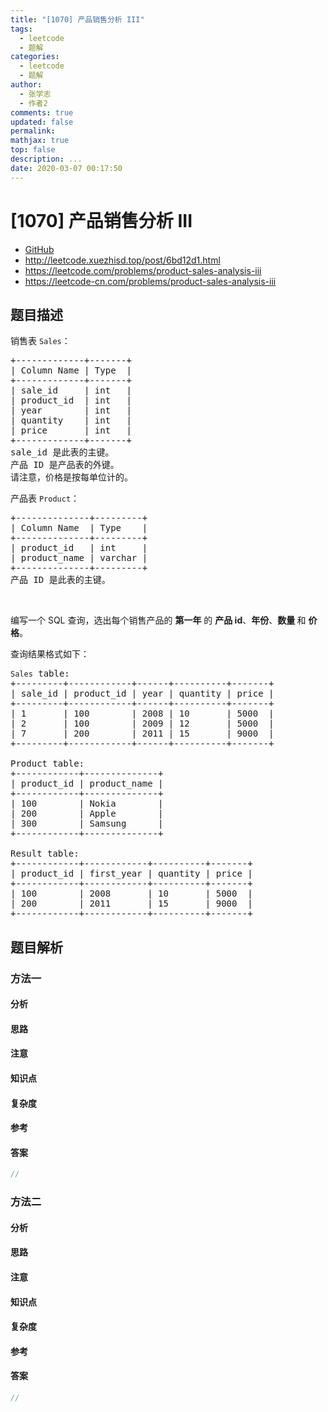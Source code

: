 ```yaml
---
title: "[1070] 产品销售分析 III"
tags:
  - leetcode
  - 题解
categories:
  - leetcode
  - 题解
author:
  - 张学志
  - 作者2
comments: true
updated: false
permalink:
mathjax: true
top: false
description: ...
date: 2020-03-07 00:17:50
---
```



# [1070] 产品销售分析 III
* [GitHub](https://github.com/algoboy101/LeetCodeCrowdsource/tree/master/_posts/QA/%5B1070%5D%20%E4%BA%A7%E5%93%81%E9%94%80%E5%94%AE%E5%88%86%E6%9E%90%20III.md)
* http://leetcode.xuezhisd.top/post/6bd12d1.html
* https://leetcode.com/problems/product-sales-analysis-iii
* https://leetcode-cn.com/problems/product-sales-analysis-iii


## 题目描述

<p>销售表&nbsp;<code>Sales</code>：</p>

<pre>
+-------------+-------+
| Column Name | Type  |
+-------------+-------+
| sale_id     | int   |
| product_id  | int   |
| year        | int   |
| quantity    | int   |
| price       | int   |
+-------------+-------+
sale_id 是此表的主键。
产品 ID 是产品表的外键。
请注意，价格是按每单位计的。
</pre>

<p>产品表&nbsp;<code>Product</code>：</p>

<pre>
+--------------+---------+
| Column Name  | Type    |
+--------------+---------+
| product_id   | int     |
| product_name | varchar |
+--------------+---------+
产品 ID 是此表的主键。</pre>

<p>&nbsp;</p>

<p>编写一个 SQL 查询，选出每个销售产品的 <strong>第一年</strong> 的 <strong>产品 id</strong>、<strong>年份</strong>、<strong>数量&nbsp;</strong>和 <strong>价格</strong>。</p>

<p>查询结果格式如下：</p>

<pre>
<code>Sales</code> table:
+---------+------------+------+----------+-------+
| sale_id | product_id | year | quantity | price |
+---------+------------+------+----------+-------+ 
| 1       | 100        | 2008 | 10       | 5000  |
| 2       | 100        | 2009 | 12       | 5000  |
| 7       | 200        | 2011 | 15       | 9000  |
+---------+------------+------+----------+-------+

Product table:
+------------+--------------+
| product_id | product_name |
+------------+--------------+
| 100        | Nokia        |
| 200        | Apple        |
| 300        | Samsung      |
+------------+--------------+

Result table:
+------------+------------+----------+-------+
| product_id | first_year | quantity | price |
+------------+------------+----------+-------+ 
| 100        | 2008       | 10       | 5000  |
| 200        | 2011       | 15       | 9000  |
+------------+------------+----------+-------+
</pre>



## 题目解析


### 方法一

#### 分析

#### 思路

#### 注意

#### 知识点

#### 复杂度

#### 参考

#### 答案

```cpp
//
```


### 方法二

#### 分析

#### 思路

#### 注意

#### 知识点

#### 复杂度

#### 参考

#### 答案

```cpp
//
```


